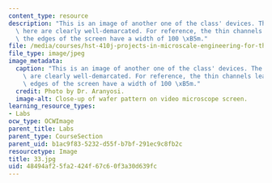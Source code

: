 ```yaml
---
content_type: resource
description: "This is an image of another one of the class' devices. The features\
  \ here are clearly well-demarcated. For reference, the thin channels leading off\
  \ the edges of the screen have a width of 100 \xB5m."
file: /media/courses/hst-410j-projects-in-microscale-engineering-for-the-life-sciences-spring-2007/48494af25fa2424f67c60f3a30d639fc_33.jpg
file_type: image/jpeg
image_metadata:
  caption: "This is an image of another one of the class' devices. The features here\
    \ are clearly well-demarcated. For reference, the thin channels leading off the\
    \ edges of the screen have a width of 100 \xB5m."
  credit: Photo by Dr. Aranyosi.
  image-alt: Close-up of wafer pattern on video microscope screen.
learning_resource_types:
- Labs
ocw_type: OCWImage
parent_title: Labs
parent_type: CourseSection
parent_uid: b1ac9f83-5232-d55f-b7bf-291ec9c8fb2c
resourcetype: Image
title: 33.jpg
uid: 48494af2-5fa2-424f-67c6-0f3a30d639fc
---
```


